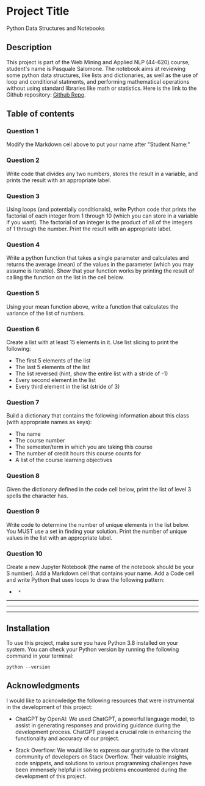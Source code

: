 # Project Title

Python Data Structures and Notebooks

## Description

This project is part of the Web Mining and Applied NLP (44-620) course, student's name is Pasquale Salomone. The notebook aims at reviewing some python data structures, like lists and dictionaries, as well as the use of loop and conditional statments, and performing mathematical operations without using standard libraries like math or statistics. Here is the link to the Github repository: [Github Repo](https://github.com/mrme77/python-ds-nb).

## Table of contents
### Question 1 
Modify the Markdown cell above to put your name after "Student Name:"
### Question 2 
Write code that divides any two numbers, stores the result in a variable, and prints the result with an appropriate label.

### Question 3 
Using loops (and potentially conditionals), write Python code that prints the factorial of each integer from 1 through 10     (which you can store in a variable if you want). The factorial of an integer is the product of all of the integers of 1 through the number. Print the result with an appropriate label.

### Question 4 
Write a python function that takes a single parameter and calculates and returns the average (mean) of the values in the parameter (which you may assume is iterable). Show that your function works by printing the result of calling the function on the list in the cell below.

### Question 5 
Using your mean function above, write a function that calculates the variance of the list of numbers.

### Question 6 
Create a list with at least 15 elements in it. Use list slicing to print the following:
* The first 5 elements of the list
* The last 5 elements of the list
* The list reversed (hint, show the entire list with a stride of -1)
* Every second element in the list
* Every third element in the list (stride of 3)

### Question 7 
Build a dictionary that contains the following information about this class (with appropriate names as keys):
* The name
* The course number
* The semester/term in which you are taking this course
* The number of credit hours this course counts for
* A list of the course learning objectives

### Question 8 
Given the dictionary defined in the code cell below, print the list of level 3 spells the character has.

### Question 9 
Write code to determine the number of unique elements in the list below. You MUST use a set in finding your solution. Print the number of unique values in the list with an appropriate label.

### Question 10 
Create a new Jupyter Notebook (the name of the notebook should be your S number). Add a Markdown cell that contains your name. Add a Code cell and write Python that uses loops to draw the following pattern:
*      *
**    **
***  ***
********

## Installation

To use this project, make sure you have Python 3.8 installed on your system. You can check your Python version by running the following command in your terminal:

```shell
python --version
```
## Acknowledgments

I would like to acknowledge the following resources that were instrumental in the development of this project:

- ChatGPT by OpenAI: We used ChatGPT, a powerful language model, to assist in generating responses and providing guidance during the development process. ChatGPT played a crucial role in enhancing the functionality and accuracy of our project.

- Stack Overflow: We would like to express our gratitude to the vibrant community of developers on Stack Overflow. Their valuable insights, code snippets, and solutions to various programming challenges have been immensely helpful in solving problems encountered during the development of this project.


